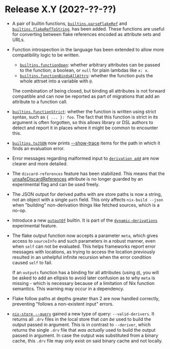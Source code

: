 # Release X.Y (202?-??-??)

- A pair of builtin functions,
  [`builtins.parseFlakeRef`](@docroot@/language/builtins.md#builtins-parseFlakeRef)
  and
  [`builtins.flakeRefToString`](@docroot@/language/builtins.md#builtins-flakeRefToString),
  has been added.
  These functions are useful for converting between flake references encoded as attribute sets and URLs.

- Function introspection in the language has been extended to allow more compatibility logic to be written.

  - [`builtins.functionOpen`](@docroot@/language/builtins.md#builtins-functionOpen): whether arbitrary attributes can be passed to the function; a boolean, or `null` for plain lambdas like `x: x`.
  - [`builtins.functionBindsAllAttrs`](@docroot@/language/builtins.md#builtins-functionBindsAllAttrs): whether the function puts the whole attrset into a variable with `@`.

  The combination of being closed, but binding all attributes is not forward compatible and can now be reported as part of migrations that add an attribute to a function call.

- [`builtins.functionStrict`](@docroot@/language/builtins.md#builtins-functionStrict): whether the function is written using strict syntax, such as `{ ... }: foo`. The fact that this function is strict in its argument is often forgotten, so this allows library or DSL authors to detect and report it in places where it might be common to encounter this.

- [`builtins.toJSON`](@docroot@/language/builtins.md#builtins-parseFlakeRef) now prints [--show-trace](@docroot@/command-ref/conf-file.html#conf-show-trace) items for the path in which it finds an evaluation error.

- Error messages regarding malformed input to [`derivation add`](@docroot@/command-ref/new-cli/nix3-derivation-add.md) are now clearer and more detailed.

- The `discard-references` feature has been stabilized.
  This means that the
  [unsafeDiscardReferences](@docroot@/contributing/experimental-features.md#xp-feature-discard-references)
  attribute is no longer guarded by an experimental flag and can be used
  freely.

- The JSON output for derived paths with are store paths is now a string, not an object with a single `path` field.
  This only affects `nix-build --json` when "building" non-derivation things like fetched sources, which is a no-op.

- Introduce a new [`outputOf`](@docroot@/language/builtins.md#builtins-outputOf) builtin.
  It is part of the [`dynamic-derivations`](@docroot@/contributing/experimental-features.md#xp-feature-dynamic-derivations) experimental feature.

- The flake output function now accepts a parameter `meta`, which gives access to `sourceInfo` and such parameters in a robust manner, even when `self` can not be evaluated. This helps frameworks report error messages with locations, as trying to access the location previously resulted in an unhelpful infinite recursion when the error condition caused `self` to fail.

  If an `outputs` function has a binding for all attributes (using `@`), you will be asked to add an ellipsis to avoid later confusion as to why `meta` is missing - which is necessary because of a limitation of Nix function semantics. This warning may occur in a dependency.

- Flake follow paths at depths greater than 2 are now handled correctly, preventing "follows a non-existent input" errors.

- [`nix-store --query`](@docroot@/command-ref/nix-store/query.md) gained a new type of query: `--valid-derivers`. It returns all `.drv` files in the local store that *can be* used to build the output passed in argument.
This is in contrast to `--deriver`, which returns the single `.drv` file that *was actually* used to build the output passed in argument. In case the output was substituted from a binary cache,
this `.drv` file may only exist on said binary cache and not locally.
